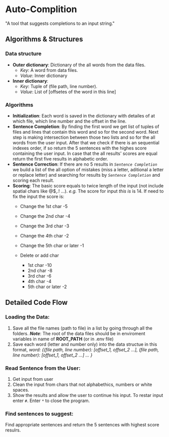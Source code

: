 # Auto-Complition
"A tool that suggests completions to an input string."

## Algorithms & Structures
### Data structure
- **Outer dictionary**: Dictionary of the all words from the data files.
  - *Key*: A word from data files.
  - *Value*: Inner dictionary
- **Inner dictionary**:
  - *Key*: Tuple of (file path, line number).
  - *Value*: List of \[offsetes of the word in this line]
    
### Algorithms
  - **Initialization**: Each word is saved in the dictionary with detailes of at which file, which line number and the offset in the line.
  - **Sentence Completion**: By finding the first word we get list of tuples of files and lines that contain this word and so for the second word. Next step is making intersection between those two lists and so for the all words from the user input. After that we check if there is an sequential indexes order, if so return the 5 sentences with the highes score containing the user input. In case that the all results' scores are equal return the first five results in alphabetic order. 
  - **Sentence Correction**: If there are no 5 results in *`Sentence Completion`* we build a list of the all option of mistakes (miss a letter, aditional a letter or replace letter) and searching for results by *`Sentence Completion`* and scoring each result.
  - **Scoring**:
    The basic score equals to twice length of the input (not include spatial chars like @$,.! ...). *e.g.* The score for input *this is* is 14.
    If need to fix the input the score is:
      - Change the 1st char -5
      - Change the 2nd char -4
      - Change the 3rd char -3
      - Change the 4th char -2
      - Change the 5th char or later -1
   
    - Delete or add char
      - 1st char -10
      - 2nd char -8
      - 3rd char -6
      - 4th char -4
      - 5th char or later -2
     
## Detailed Code Flow
### Loading the Data:
  1. Save all the file names (path to file) in a list by going through all the folders.
     ***Note***: The root of the data files should be in enviroment variables in name of **ROOT_PATH** (or in .env file)
  2. Save each word (letter and number only) into the data structue in this format, *word: {(file path, line number): \[offset_1, offset_2 ...], (file path, line number): \[offset_1, offset_2 ...] ... }*
### Read Sentence from the User: 
  1. Get input from user
  2. Clean the input from chars that not alphabethics, numbers or white spaces.
  3. Show the results and allow the user to continue his input. To restar input enter *`#`*. Enter `*` to close the program.
 ### Find sentences to suggest:
  Find appropriate sentences and return the 5 sentences with highest score resulrs.

